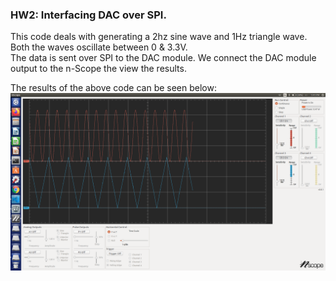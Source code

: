### HW2: Interfacing DAC over SPI.

This code deals with generating a 2hz sine wave and 1Hz triangle wave.<br>
Both the waves oscillate between 0 & 3.3V.<br>
The data is sent over SPI to the DAC module. We connect the DAC module output to the n-Scope the view the results.<br>

The results of the above code can be seen below:<br>
![Results](/HW2/HW2.X/images/Sine_tri_wave.png)
